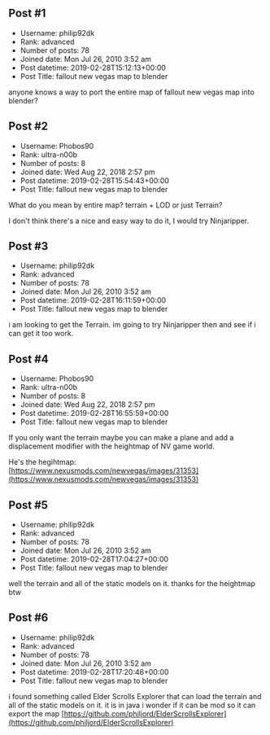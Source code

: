 ## Post #1
- Username: philip92dk
- Rank: advanced
- Number of posts: 78
- Joined date: Mon Jul 26, 2010 3:52 am
- Post datetime: 2019-02-28T15:12:13+00:00
- Post Title: fallout new vegas map to blender

anyone knows a way to port the entire map of fallout new vegas map into blender?
## Post #2
- Username: Phobos90
- Rank: ultra-n00b
- Number of posts: 8
- Joined date: Wed Aug 22, 2018 2:57 pm
- Post datetime: 2019-02-28T15:54:43+00:00
- Post Title: fallout new vegas map to blender

What do you mean by entire map? terrain + LOD or just Terrain?


I don't think there's a nice and easy way to do it, I would try Ninjaripper.
## Post #3
- Username: philip92dk
- Rank: advanced
- Number of posts: 78
- Joined date: Mon Jul 26, 2010 3:52 am
- Post datetime: 2019-02-28T16:11:59+00:00
- Post Title: fallout new vegas map to blender

i am looking to get the Terrain. im going to try Ninjaripper then and see if i can get it too work.
## Post #4
- Username: Phobos90
- Rank: ultra-n00b
- Number of posts: 8
- Joined date: Wed Aug 22, 2018 2:57 pm
- Post datetime: 2019-02-28T16:55:59+00:00
- Post Title: fallout new vegas map to blender

If you only want the terrain maybe you can make a plane and add a displacement modifier with the heightmap of NV game world.

He's the hegihtmap: [https://www.nexusmods.com/newvegas/images/31353](https://www.nexusmods.com/newvegas/images/31353)
## Post #5
- Username: philip92dk
- Rank: advanced
- Number of posts: 78
- Joined date: Mon Jul 26, 2010 3:52 am
- Post datetime: 2019-02-28T17:04:27+00:00
- Post Title: fallout new vegas map to blender

well the terrain and all of the static models on it. thanks for the heightmap btw
## Post #6
- Username: philip92dk
- Rank: advanced
- Number of posts: 78
- Joined date: Mon Jul 26, 2010 3:52 am
- Post datetime: 2019-02-28T17:20:46+00:00
- Post Title: fallout new vegas map to blender

i found something called Elder Scrolls Explorer that can load the terrain and all of the static models on it. it is in java i wonder if it can be mod so it can export the map [https://github.com/philjord/ElderScrollsExplorer](https://github.com/philjord/ElderScrollsExplorer)
